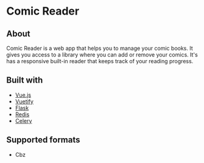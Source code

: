 # Comic Reader

## About

Comic Reader is a web app that helps you to manage your comic books. It gives you access to a library where you can add or remove your comics. It's has a responsive built-in reader that keeps track of your reading progress.

## Built with

- [Vue.js](https://vuejs.org/)
- [Vuetify](https://vuetifyjs.com/)
- [Flask](https://flask.palletsprojects.com/en/2.0.x/)
- [Redis](https://redis.io/)
- [Celery](https://docs.celeryproject.org/en/stable/)

## Supported formats

- Cbz
